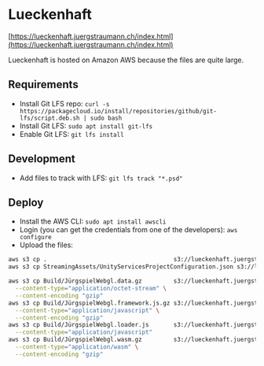 # Lueckenhaft

[https://lueckenhaft.juergstraumann.ch/index.html](https://lueckenhaft.juergstraumann.ch/index.html)

Lueckenhaft is hosted on Amazon AWS because the files are quite large.

## Requirements

* Install Git LFS repo: `curl -s https://packagecloud.io/install/repositories/github/git-lfs/script.deb.sh | sudo bash`
* Install Git LFS: `sudo apt install git-lfs`
* Enable Git LFS: `git lfs install`

## Development

* Add files to track with LFS: `git lfs track "*.psd"`

## Deploy

* Install the AWS CLI: `sudo apt install awscli`
* Login (you can get the credentials from one of the developers): `aws configure`
* Upload the files:

```bash
aws s3 cp .                                    s3://lueckenhaft.juergstraumann.ch/ --recursive --exclude "*" --include "*.txt" --include "*.html"
aws s3 cp StreamingAssets/UnityServicesProjectConfiguration.json s3://lueckenhaft.juergstraumann.ch/StreamingAssets/UnityServicesProjectConfiguration.json

aws s3 cp Build/JürgspielWebgl.data.gz         s3://lueckenhaft.juergstraumann.ch/Build/JürgspielWebgl.data.gz \
  --content-type="application/octet-stream" \
  --content-encoding "gzip"
aws s3 cp Build/JürgspielWebgl.framework.js.gz s3://lueckenhaft.juergstraumann.ch/Build/JürgspielWebgl.framework.js.gz \
  --content-type="application/javascript" \
  --content-encoding "gzip"
aws s3 cp Build/JürgspielWebgl.loader.js       s3://lueckenhaft.juergstraumann.ch/Build/JürgspielWebgl.loader.js \
  --content-type="application/javascript"
aws s3 cp Build/JürgspielWebgl.wasm.gz         s3://lueckenhaft.juergstraumann.ch/Build/JürgspielWebgl.wasm.gz \
  --content-type="application/wasm" \
  --content-encoding "gzip"
```
